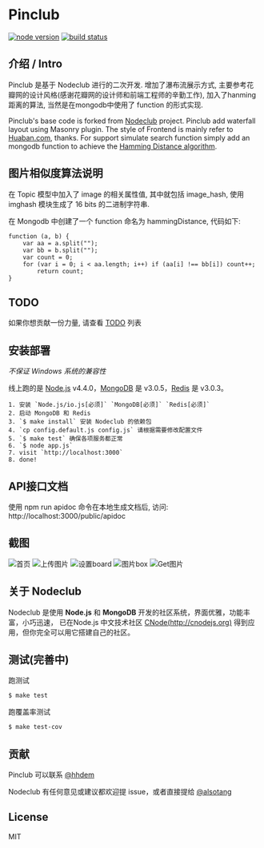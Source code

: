 Pinclub
=======

[![node version][node-image]][node-url]
[![build status](http://47.52.20.174/liubing/nodeclub/badges/master/build.svg)](http://47.52.20.174/liubing/nodeclub/commits/master)

[node-image]: https://img.shields.io/badge/node.js-%3E=_4.2-green.svg?style=flat-square
[node-url]: http://nodejs.org/download/

## 介绍 / Intro

Pinclub 是基于 Nodeclub 进行的二次开发. 增加了瀑布流展示方式, 主要参考花瓣网的设计风格(感谢花瓣网的设计师和前端工程师的辛勤工作), 加入了hanming距离的算法, 当然是在mongodb中使用了 function 的形式实现.

Pinclub's base code is forked from [Nodeclub](https://github.com/cnodejs/nodeclub) project. Pinclub add waterfall layout using Masonry plugin. The style of Frontend is mainly refer to [Huaban.com](http://huaban.com), thanks.
For support simulate search function simply add an mongodb function to achieve the [Hamming Distance algorithm](https://zh.wikipedia.org/wiki/%E6%B1%89%E6%98%8E%E8%B7%9D%E7%A6%BB).

## 图片相似度算法说明

在 Topic 模型中加入了 image 的相关属性值, 其中就包括 image_hash, 使用 imghash 模块生成了 16 bits 的二进制字符串.

在 Mongodb 中创建了一个 function 命名为 hammingDistance, 代码如下:

```
function (a, b) {
    var aa = a.split("");
    var bb = b.split("");
    var count = 0;
    for (var i = 0; i < aa.length; i++) if (aa[i] !== bb[i]) count++;
        return count;
}
```

## TODO

如果你想贡献一份力量, 请查看 [TODO](https://github.com/pinclub/pinclub/blob/master/TODO.md) 列表

## 安装部署

*不保证 Windows 系统的兼容性*

线上跑的是 [Node.js](https://nodejs.org) v4.4.0，[MongoDB](https://www.mongodb.org) 是 v3.0.5，[Redis](http://redis.io) 是 v3.0.3。

```
1. 安装 `Node.js/io.js[必须]` `MongoDB[必须]` `Redis[必须]`
2. 启动 MongoDB 和 Redis
3. `$ make install` 安装 Nodeclub 的依赖包
4. `cp config.default.js config.js` 请根据需要修改配置文件
5. `$ make test` 确保各项服务都正常
6. `$ node app.js`
7. visit `http://localhost:3000`
8. done!
```

## API接口文档

使用 npm run apidoc 命令在本地生成文档后, 访问: http://localhost:3000/public/apidoc

## 截图

![首页](https://s-media-cache-ak0.pinimg.com/originals/00/b2/ed/00b2ed90e8af4721d5acab894cef33e7.jpg)
![上传图片](https://s-media-cache-ak0.pinimg.com/originals/10/c5/e1/10c5e11cbe032138b26827b1a58e21cf.jpg)
![设置board](https://s-media-cache-ak0.pinimg.com/originals/5a/4e/d8/5a4ed82f3fe250c2051c3c463db8e397.jpg)
![图片box](https://s-media-cache-ak0.pinimg.com/originals/61/dd/c0/61ddc022328245d89cf24aba204b95a2.jpg)
![Get图片](https://s-media-cache-ak0.pinimg.com/originals/15/d0/18/15d018bcbe7fe02e2c541f648c6a1e16.jpg)

## 关于 Nodeclub

Nodeclub 是使用 **Node.js** 和 **MongoDB** 开发的社区系统，界面优雅，功能丰富，小巧迅速，
已在Node.js 中文技术社区 [CNode(http://cnodejs.org)](http://cnodejs.org) 得到应用，但你完全可以用它搭建自己的社区。

## 测试(完善中)

跑测试

```bash
$ make test
```

跑覆盖率测试

```bash
$ make test-cov
```

## 贡献

Pinclub 可以联系 [@hhdem](https://github.com/hhdem)

Nodeclub 有任何意见或建议都欢迎提 issue，或者直接提给 [@alsotang](https://github.com/alsotang)

## License

MIT

